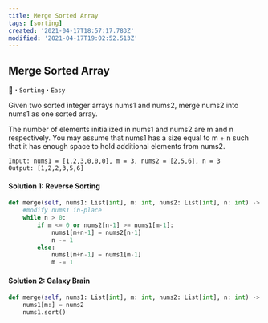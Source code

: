 ```yaml
---
title: Merge Sorted Array
tags: [sorting]
created: '2021-04-17T18:57:17.783Z'
modified: '2021-04-17T19:02:52.513Z'
---
```


## Merge Sorted Array
:palm_tree: **·** `Sorting` **·** `Easy`

Given two sorted integer arrays nums1 and nums2, merge nums2 into nums1 as one sorted array.

The number of elements initialized in nums1 and nums2 are m and n respectively. You may assume that nums1 has a size equal to m + n such that it has enough space to hold additional elements from nums2.
```
Input: nums1 = [1,2,3,0,0,0], m = 3, nums2 = [2,5,6], n = 3
Output: [1,2,2,3,5,6]
```
#### Solution 1: Reverse Sorting
```python
def merge(self, nums1: List[int], m: int, nums2: List[int], n: int) -> None:
    #modify nums1 in-place 
    while n > 0:
        if m <= 0 or nums2[n-1] >= nums1[m-1]:  
            nums1[m+n-1] = nums2[n-1]
            n -= 1
        else:
            nums1[m+n-1] = nums1[m-1]
            m -= 1
```

#### Solution 2: Galaxy Brain
```python
def merge(self, nums1: List[int], m: int, nums2: List[int], n: int) -> None:
    nums1[m:] = nums2
    nums1.sort()
```

